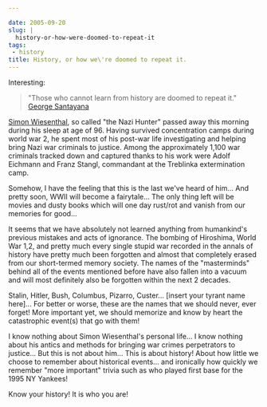 ```yaml
---

date: 2005-09-20
slug: |
  history-or-how-were-doomed-to-repeat-it
tags:
 - history
title: History, or how we\'re doomed to repeat it.
---
```


Interesting:

> \"Those who cannot learn from history are doomed to repeat it.\"
> [George Santayana](http://www.wisdomquotes.com/002322.html)

[Simon
Wiesenthal](http://en.wikinews.org/wiki/Nazi_hunter_Simon_Wiesenthal_dead_at_96),
so called "the Nazi Hunter" passed away this morning during his sleep at
age of 96. Having survived concentration camps during world war 2, he
spent most of his post-war life investigating and helping bring Nazi war
criminals to justice. Among the approximately 1,100 war criminals
tracked down and captured thanks to his work were Adolf Eichmann and
Franz Stangl, commandant at the Treblinka extermination camp.

Somehow, I have the feeling that this is the last we've heard of him\...
And pretty soon, WWII will become a fairytale\... The only thing left
will be movies and dusty books which will one day rust/rot and vanish
from our memories for good\...

It seems that we have absolutely not learned anything from humankind's
previous mistakes and acts of ignorance. The bombing of Hiroshima, World
War 1,2, and pretty much every single stupid war recorded in the annals
of history have pretty much been forgotten and almost that completely
erased from our short-termed memory society. The names of the
"masterminds" behind all of the events mentioned before have also fallen
into a vacuum and will most definitely also be forgotten within the next
2 decades.

Stalin, Hitler, Bush, Columbus, Pizarro, Custer\... \[insert your tyrant
name here\]\... For better or worse, these are the names that we should
never, ever forget! More important yet, we should memorize and know by
heart the catastrophic event(s) that go with them!

I know nothing about Simon Wiesenthal's personal life\... I know nothing
about his antics and methods for bringing war crimes perpetrators to
justice\... But this is not about him\... This is about history! About
how little we choose to remember about historical events\... and
ironically how quickly we remember "more important" trivia such as who
played first base for the 1995 NY Yankees!

Know your history! It is who you are!

